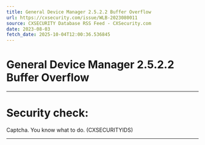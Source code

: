 ```yaml
---
title: General Device Manager 2.5.2.2 Buffer Overflow
url: https://cxsecurity.com/issue/WLB-2023080011
source: CXSECURITY Database RSS Feed - CXSecurity.com
date: 2023-08-03
fetch_date: 2025-10-04T12:00:36.536845
---
```


# General Device Manager 2.5.2.2 Buffer Overflow

---

# Security check:

Captcha. You know what to do. (CXSECURITYIDS)

---